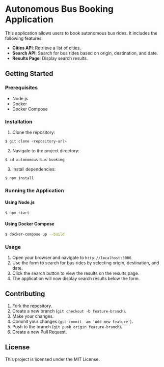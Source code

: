 # Autonomous Bus Booking Application

This application allows users to book autonomous bus rides. It includes the following features:

- **Cities API**: Retrieve a list of cities.
- **Search API**: Search for bus rides based on origin, destination, and date.
- **Results Page**: Display search results.

## Getting Started

### Prerequisites

- Node.js
- Docker
- Docker Compose

### Installation

1. Clone the repository:

```bash
$ git clone <repository-url>
```

2. Navigate to the project directory:

```bash
$ cd autonomous-bus-booking
```

3. Install dependencies:

```bash
$ npm install
```

### Running the Application

#### Using Node.js

```bash
$ npm start
```

#### Using Docker Compose

```bash
$ docker-compose up --build
```

### Usage

1. Open your browser and navigate to `http://localhost:3000`.
2. Use the form to search for bus rides by selecting origin, destination, and date.
3. Click the search button to view the results on the results page.
4. The application will now display search results below the form.

## Contributing

1. Fork the repository.
2. Create a new branch (`git checkout -b feature-branch`).
3. Make your changes.
4. Commit your changes (`git commit -am 'Add new feature'`).
5. Push to the branch (`git push origin feature-branch`).
6. Create a new Pull Request.

## License

This project is licensed under the MIT License.